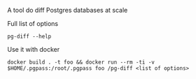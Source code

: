 A tool do diff Postgres databases at scale

Full list of options

    pg-diff --help

Use it with docker

    docker build . -t foo && docker run --rm -ti -v $HOME/.pgpass:/root/.pgpass foo /pg-diff <list of options>
